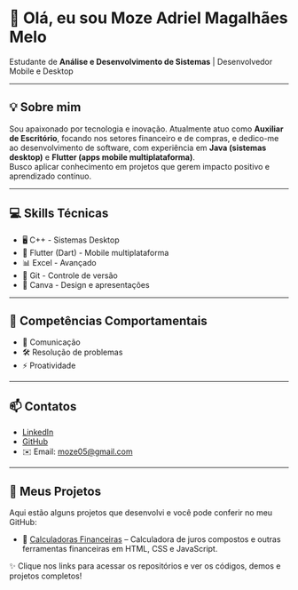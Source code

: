 # 👋 Olá, eu sou Moze Adriel Magalhães Melo
Estudante de **Análise e Desenvolvimento de Sistemas** | Desenvolvedor Mobile e Desktop

---

## 💡 Sobre mim
Sou apaixonado por tecnologia e inovação. Atualmente atuo como **Auxiliar de Escritório**, focando nos setores financeiro e de compras, e dedico-me ao desenvolvimento de software, com experiência em **Java (sistemas desktop)** e **Flutter (apps mobile multiplataforma)**.  
Busco aplicar conhecimento em projetos que gerem impacto positivo e aprendizado contínuo.  

---

## 💻 Skills Técnicas
- 🖥️ C++ - Sistemas Desktop  
- 📱 Flutter (Dart) - Mobile multiplataforma  
- 📊 Excel - Avançado  
- 🔧 Git - Controle de versão  
- 🎨 Canva - Design e apresentações  

---

## 🧠 Competências Comportamentais
- 💬 Comunicação  
- 🛠️ Resolução de problemas  
- ⚡ Proatividade  

---

## 📫 Contatos
- [LinkedIn](https://www.linkedin.com/in/seulinkedin)  
- [GitHub](https://github.com/seurepositorio)  
- ✉️ Email: moze05@gmail.com

---

## 📂 Meus Projetos

Aqui estão alguns projetos que desenvolvi e você pode conferir no meu GitHub:

- 🧮 [Calculadoras Financeiras](https://github.com/mozeadriel/Calculadoras-Financeiras) – Calculadora de juros compostos e outras ferramentas financeiras em HTML, CSS e JavaScript.

✨ Clique nos links para acessar os repositórios e ver os códigos, demos e projetos completos!
